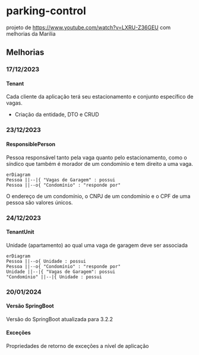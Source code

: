 # parking-control
projeto de https://www.youtube.com/watch?v=LXRU-Z36GEU com melhorias da Marilia

## Melhorias
### 17/12/2023
#### Tenant
Cada cliente da aplicação terá seu estacionamento e conjunto específico de vagas.
- Criação da entidade, DTO e CRUD
### 23/12/2023
#### ResponsiblePerson
Pessoa responsável tanto pela vaga quanto pelo estacionamento, como o síndico que também é morador de um condomínio e tem direito a uma vaga.
```mermaid
erDiagram
Pessoa ||--|{ "Vagas de Garagem" : possui
Pessoa ||--o{ "Condomínio" : "responde por"
```
O endereço de um condomínio, o CNPJ de um condomínio e o CPF de uma pessoa são valores únicos.
### 24/12/2023
#### TenantUnit
Unidade (apartamento) ao qual uma vaga de garagem deve ser associada
```mermaid
erDiagram
Pessoa ||--o{ Unidade : possui
Pessoa ||--o{ "Condomínio" : "responde por"
Unidade ||--|{ "Vagas de Garagem": possui
"Condomínio" ||--|{ Unidade : possui
```
### 20/01/2024
#### Versão SpringBoot
Versão do SpringBoot atualizada para 3.2.2
#### Exceções
Propriedades de retorno de exceções a nível de aplicação